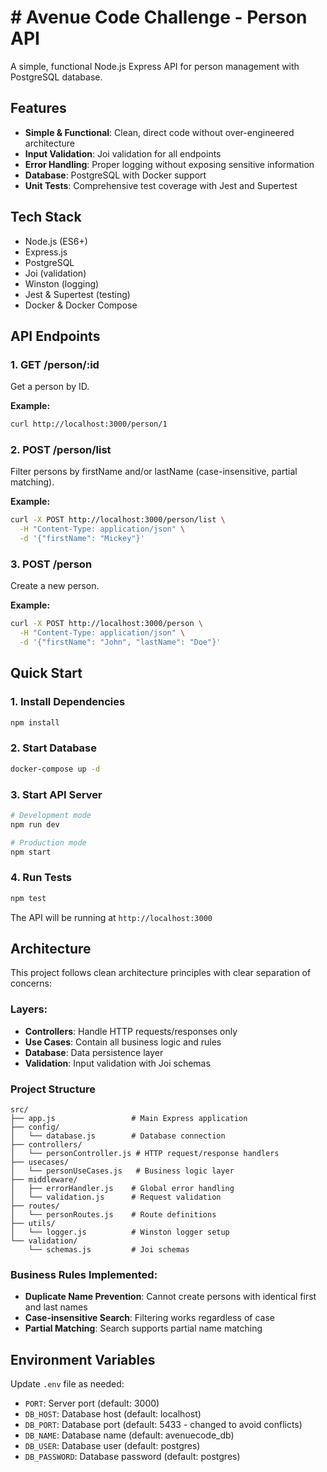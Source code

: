# # Avenue Code Challenge - Person API

A simple, functional Node.js Express API for person management with PostgreSQL database.

## Features

- **Simple & Functional**: Clean, direct code without over-engineered architecture
- **Input Validation**: Joi validation for all endpoints
- **Error Handling**: Proper logging without exposing sensitive information
- **Database**: PostgreSQL with Docker support
- **Unit Tests**: Comprehensive test coverage with Jest and Supertest

## Tech Stack

- Node.js (ES6+)
- Express.js
- PostgreSQL
- Joi (validation)
- Winston (logging)
- Jest & Supertest (testing)
- Docker & Docker Compose

## API Endpoints

### 1. GET /person/:id
Get a person by ID.

**Example:**
```bash
curl http://localhost:3000/person/1
```

### 2. POST /person/list
Filter persons by firstName and/or lastName (case-insensitive, partial matching).

**Example:**
```bash
curl -X POST http://localhost:3000/person/list \
  -H "Content-Type: application/json" \
  -d '{"firstName": "Mickey"}'
```

### 3. POST /person
Create a new person.

**Example:**
```bash
curl -X POST http://localhost:3000/person \
  -H "Content-Type: application/json" \
  -d '{"firstName": "John", "lastName": "Doe"}'
```

## Quick Start

### 1. Install Dependencies
```bash
npm install
```

### 2. Start Database
```bash
docker-compose up -d
```

### 3. Start API Server
```bash
# Development mode
npm run dev

# Production mode
npm start
```

### 4. Run Tests
```bash
npm test
```

The API will be running at `http://localhost:3000`

## Architecture

This project follows clean architecture principles with clear separation of concerns:

### Layers:
- **Controllers**: Handle HTTP requests/responses only
- **Use Cases**: Contain all business logic and rules
- **Database**: Data persistence layer
- **Validation**: Input validation with Joi schemas

### Project Structure

```
src/
├── app.js                 # Main Express application
├── config/
│   └── database.js        # Database connection
├── controllers/
│   └── personController.js # HTTP request/response handlers
├── usecases/
│   └── personUseCases.js   # Business logic layer
├── middleware/
│   ├── errorHandler.js    # Global error handling
│   └── validation.js      # Request validation
├── routes/
│   └── personRoutes.js    # Route definitions
├── utils/
│   └── logger.js          # Winston logger setup
└── validation/
    └── schemas.js         # Joi schemas
```

### Business Rules Implemented:
- **Duplicate Name Prevention**: Cannot create persons with identical first and last names
- **Case-insensitive Search**: Filtering works regardless of case
- **Partial Matching**: Search supports partial name matching

## Environment Variables

Update `.env` file as needed:

- `PORT`: Server port (default: 3000)
- `DB_HOST`: Database host (default: localhost)
- `DB_PORT`: Database port (default: 5433 - changed to avoid conflicts)
- `DB_NAME`: Database name (default: avenuecode_db)
- `DB_USER`: Database user (default: postgres)
- `DB_PASSWORD`: Database password (default: postgres)
